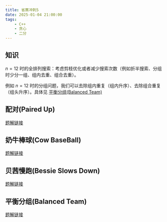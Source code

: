 ```yaml
---
title: 省赛冲刺5
date: 2025-01-04 21:00:00
tags:
    - C++
    - 贪心
    - 二分
---
```


## 知识

$n=12$ 时的全排列搜索：考虑剪枝优化或者减少搜索次数（例如折半搜索、分组时少分一组、组内去重、组合去重）。

例如 $n=12$ 时的分组问题，我们可以去除组内重复（组内升序）、去除组合重复（组头升序）。具体见 [平衡分组(Balanced Team)](/2025/省赛冲刺/5/平衡分组(Balanced_Team)/)

## 配对(Paired Up)

[题解链接](/2025/省赛冲刺/5/配对(Paired_Up)/)

## 奶牛棒球(Cow BaseBall)

[题解链接](/2025/省赛冲刺/5/奶牛棒球(Cow_BaseBall)/)

## 贝茜慢跑(Bessie Slows Down)

[题解链接](/2025/省赛冲刺/5/贝茜慢跑(Bessie_Slows_Down)/)

## 平衡分组(Balanced Team)

[题解链接](/2025/省赛冲刺/5/平衡分组(Balanced_Team)/)